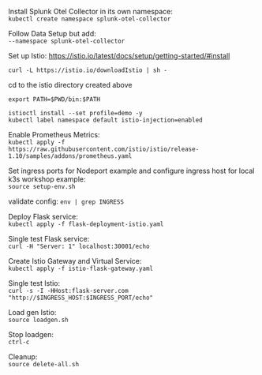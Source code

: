 Install Splunk Otel Collector in its own namespace:  
`kubectl create namespace splunk-otel-collector`

Follow Data Setup but add:  
`--namespace splunk-otel-collector`  

Set up Istio:
https://istio.io/latest/docs/setup/getting-started/#install  

`curl -L https://istio.io/downloadIstio | sh -`  

cd to the istio directory created above  

`export PATH=$PWD/bin:$PATH`  

`istioctl install --set profile=demo -y`  
`kubectl label namespace default istio-injection=enabled`  

Enable Prometheus Metrics:  
`kubectl apply -f https://raw.githubusercontent.com/istio/istio/release-1.10/samples/addons/prometheus.yaml`  

Set ingress ports for Nodeport example and configure ingress host for local k3s workshop example:  
`source setup-env.sh`  

validate config: 
`env | grep INGRESS`   

Deploy Flask service:  
`kubectl apply -f flask-deployment-istio.yaml`  

Single test Flask service:  
`curl -H "Server: 1" localhost:30001/echo`  

Create Istio Gateway and Virtual Service:  
`kubectl apply -f istio-flask-gateway.yaml`  

Single test Istio:  
`curl -s -I -HHost:flask-server.com "http://$INGRESS_HOST:$INGRESS_PORT/echo"`  

Load gen Istio:  
`source loadgen.sh`  

Stop loadgen:  
`ctrl-c`  

Cleanup:  
`source delete-all.sh`